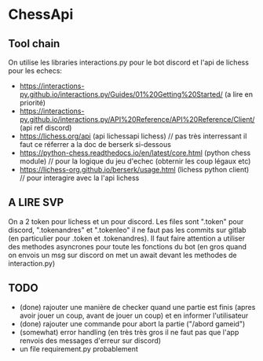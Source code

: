 # ChessApi
## Tool chain
On utilise les libraries interactions.py pour le bot discord et l'api de lichess pour les echecs:
- https://interactions-py.github.io/interactions.py/Guides/01%20Getting%20Started/          (a lire en priorité)
- https://interactions-py.github.io/interactions.py/API%20Reference/API%20Reference/Client/ (api ref discord)
- https://lichess.org/api   (api lichessapi lichess) // pas très interressant il faut ce réferrer a la doc de berserk si-dessous
- https://python-chess.readthedocs.io/en/latest/core.html   (python chess module) // pour la logique du jeu d'echec (obternir les coup légaux etc)
- https://lichess-org.github.io/berserk/usage.html  (lichess python client) // pour interagire avec la l'api lichess

## A LIRE SVP
On a 2 token pour lichess et un pour discord. Les files sont ".token" pour discord, ".tokenandres" et ".tokenleo" il ne faut pas les commits sur gitlab (en particulier pour .token et .tokenandres).
Il faut faire attention a utiliser des methodes asyncrones pour toute les fonctions du bot (en gros quand on envois un msg sur discord on met un await devant les methodes de interaction.py)

## TODO
- (done) rajouter une manière de checker quand une partie est finis (apres avoir jouer un coup, avant de jouer un coup) et en informer l'utilisateur
- (done) rajouter une commande pour abort la partie ("/abord gameid")
- (somewhat) error handling (en très très gros il ne faut pas que l'app renvois des messages d'erreur sur discord)
- un file requirement.py probablement

